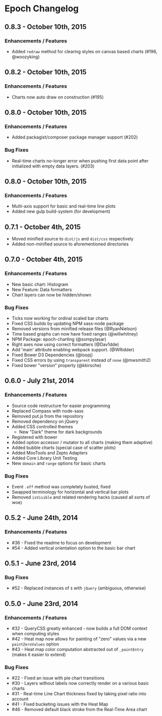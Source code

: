 # Epoch Changelog

## 0.8.3 - October 10th, 2015
### Enhancements / Features
* Added `redraw` method for clearing styles on canvas based charts (#196, @woozyking)

## 0.8.2 - October 10th, 2015
### Enhancements / Features
* Charts now auto draw on construction (#195)

## 0.8.0 - October 10th, 2015
### Enhancements / Features
* Added packagist/composer package manager support (#202)

### Bug Fixes
* Real-time charts no-longer error when pushing first data point after initialized
  with empty data layers. (#203)

## 0.8.0 - October 10th, 2015
### Enhancements / Features
* Multi-axis support for basic and real-time line plots
* Added new gulp build-system (for development)

## 0.7.1 - October 4th, 2015
* Moved minified source to `dist/js` and `dist/css` respectively
* Added non-minified source to aforementioned directories

## 0.7.0 - October 4th, 2015

### Enhancements / Features
* New basic chart: Histogram
* New Feature: Data formatters
* Chart layers can now be hidden/shown

### Bug Fixes
* Ticks now working for ordinal scaled bar charts
* Fixed CSS builds by updating NPM sass-node package
* Removed versions from minified release files (@RyanNielson)
* Time based graphs can now have fixed ranges (@willwhitney)
* NPM Package: epoch-charting (@sompylasar)
* Right axes now using correct formatters (@Dav1dde)
* Add 'main' attribute enabling webpack support. (@WRidder)
* Fixed Bower D3 Dependencies (@loopj)
* Fixed CSS errors by using `transparent` instead of `none` (@mwsmith2)
* Fixed bower "version" property (@kkirsche)

## 0.6.0 - July 21st, 2014

### Enhancements / Features

* Source code restructure for easier programming
* Replaced Compass with node-sass
* Removed put.js from the repository
* Removed dependency on jQuery
* Added CSS controlled themes
  * New "Dark" theme for dark backgrounds
* Registered with bower
* Added option accessor / mutator to all charts (making them adaptive)
* Added bubble charts (special case of scatter plots)
* Added MooTools and Zepto Adapters
* Added Core Library Unit Testing
* New `domain` and `range` options for basic charts

### Bug Fixes

* Event `.off` method was completely busted, fixed
* Swapped terminology for horizontal and vertical bar plots
* Removed `isVisible` and related rendering hacks (caused all sorts of woe)


## 0.5.2 - June 24th, 2014

### Enhancements / Features

* #36 - Fixed the readme to focus on development
* #54 - Added vertical orientation option to the basic bar chart

## 0.5.1 - June 23rd, 2014

### Bug Fixes

* #52 - Replaced instances of `$` with `jQuery` (ambiguous, otherwise)

## 0.5.0 - June 23rd, 2014

### Enhancements / Features

* #32 - QueryCSS greatly enhanced - now builds a full DOM context when computing styles
* #42 - Heat map now allows for painting of "zero" values via a new `paintZeroValues` option
* #43 - Heat map color computation abstracted out of `_paintEntry` (makes it easier to extend)

### Bug Fixes

* #22 - Fixed an issue with pie chart transitions
* #30 - Layers without labels now correctly render on a various basic charts
* #31 - Real-time Line Chart thickness fixed by taking pixel ratio into account
* #41 - Fixed bucketing issues with the Heat Map
* #46 - Removed default black stroke from the Real-Time Area chart

